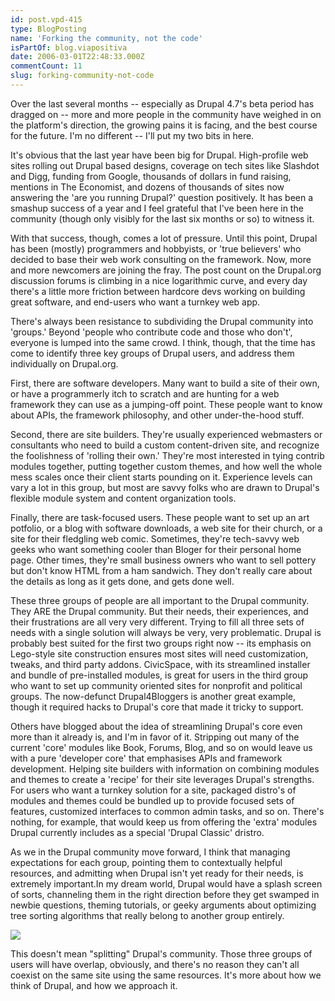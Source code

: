 ```yaml
---
id: post.vpd-415
type: BlogPosting
name: 'Forking the community, not the code'
isPartOf: blog.viapositiva
date: 2006-03-01T22:48:33.000Z
commentCount: 11
slug: forking-community-not-code
---
```

Over the last several months -- especially as Drupal 4.7's beta period has dragged on -- more and more people in the community have weighed in on the platform's direction, the growing pains it is facing, and the best course for the future. I'm no different -- I'll put my two bits in here.

It's obvious that the last year have been big for Drupal. High-profile web sites rolling out Drupal based designs, coverage on tech sites like Slashdot and Digg, funding from Google, thousands of dollars in fund raising, mentions in The Economist, and dozens of thousands of sites now answering the 'are you running Drupal?' question positively. It has been a smashup success of a year and I feel grateful that I've been here in the community (though only visibly for the last six months or so) to witness it.

With that success, though, comes a lot of pressure. Until this point, Drupal has been (mostly) programmers and hobbyists, or 'true believers' who decided to base their web work consulting on the framework. Now, more and more newcomers are joining the fray. The post count on the Drupal.org discussion forums is climbing in a nice logarithmic curve, and every day there's a little more friction between hardcore devs working on building great software, and end-users who want a turnkey web app.

There's always been resistance to subdividing the Drupal community into 'groups.' Beyond 'people who contribute code and those who don't', everyone is lumped into the same crowd. I think, though, that the time has come to identify three key groups of Drupal users, and address them individually on Drupal.org.

First, there are software developers. Many want to build a site of their own, or have a programmerly itch to scratch and are hunting for a web framework they can use as a jumping-off point. These people want to know about APIs, the framework philosophy, and other under-the-hood stuff.

Second, there are site builders. They're usually experienced webmasters or consultants who need to build a custom content-driven site, and recognize the foolishness of 'rolling their own.' They're most interested in tying contrib modules together, putting together custom themes, and how well the whole mess scales once their client starts pounding on it. Experience levels can vary a lot in this group, but most are savvy folks who are drawn to Drupal's flexible module system and content organization tools.

Finally, there are task-focused users. These people want to set up an art potfolio, or a blog with software downloads, a web site for their church, or a site for their fledgling web comic. Sometimes, they're tech-savvy web geeks who want something cooler than Bloger for their personal home page. Other times, they're small business owners who want to sell pottery but don't know HTML from a ham sandwich. They don't really care about the details as long as it gets done, and gets done well.

These three groups of people are all important to the Drupal community. They ARE the Drupal community. But their needs, their experiences, and their frustrations are all very very different. Trying to fill all three sets of needs with a single solution will always be very, very problematic. Drupal is probably best suited for the first two groups right now -- its emphasis on Lego-style site construction ensures most sites will need customization, tweaks, and third party addons. CivicSpace, with its streamlined installer and bundle of pre-installed modules, is great for users in the third group who want to set up community oriented sites for nonprofit and political groups. The now-defunct Drupal4Bloggers is another great example, though it required hacks to Drupal's core that made it tricky to support.

Others have blogged about the idea of streamlining Drupal's core even more than it already is, and I'm in favor of it. Stripping out many of the current 'core' modules like Book, Forums, Blog, and so on would leave us with a pure 'developer core' that emphasises APIs and framework development. Helping site builders with information on combining modules and themes to create a 'recipe' for their site leverages Drupal's strengths. For users who want a turnkey solution for a site, packaged distro's of modules and themes could be bundled up to provide focused sets of features, customized interfaces to common admin tasks, and so on. There's nothing, for example, that would keep us from offering the 'extra' modules Drupal currently includes as a special 'Drupal Classic' dristro.

As we in the Drupal community move forward, I think that managing expectations for each group, pointing them to contextually helpful resources, and admitting when Drupal isn't yet ready for their needs, is extremely important.In my dream world, Drupal would have a splash screen of sorts, channeling them in the right direction before they get swamped in newbie questions, theming tutorials, or geeky arguments about optimizing tree sorting algorithms that really belong to another group entirely.

[![](/_media/positiva/drupal.png)](/_media/positiva/drupal.png)

This doesn't mean "splitting" Drupal's community. Those three groups of users will have overlap, obviously, and there's no reason they can't all coexist on the same site using the same resources. It's more about how we think of Drupal, and how we approach it.
